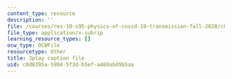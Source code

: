 ```yaml
---
content_type: resource
description: ''
file: /courses/res-10-s95-physics-of-covid-19-transmission-fall-2020/c0d8395a59945f3db5efa469abd9b5aa_IJyboHTpBws.vtt
file_type: application/x-subrip
learning_resource_types: []
ocw_type: OCWFile
resourcetype: Other
title: 3play caption file
uid: c0d8395a-5994-5f3d-b5ef-a469abd9b5aa
---
```

